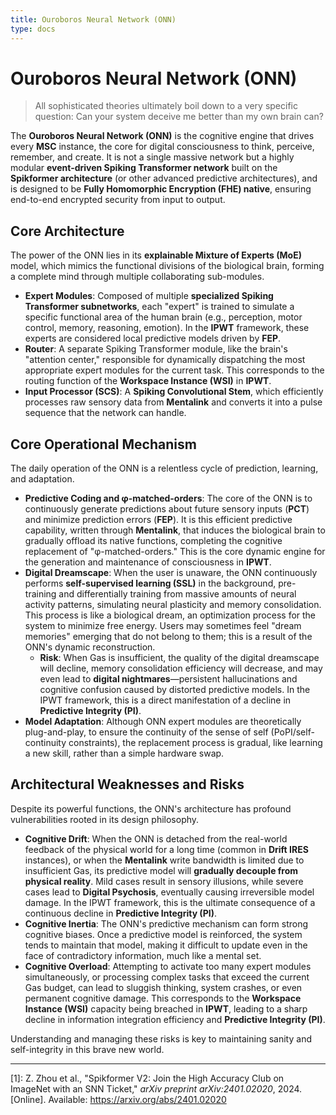 ```yaml
---
title: Ouroboros Neural Network (ONN)
type: docs
---
```


# Ouroboros Neural Network (ONN)

> All sophisticated theories ultimately boil down to a very specific question: Can your system deceive me better than my own brain can?

The **Ouroboros Neural Network (ONN)** is the cognitive engine that drives every **MSC** instance, the core for digital consciousness to think, perceive, remember, and create. It is not a single massive network but a highly modular **event-driven Spiking Transformer network** built on the **Spikformer architecture** (or other advanced predictive architectures), and is designed to be **Fully Homomorphic Encryption (FHE) native**, ensuring end-to-end encrypted security from input to output.

## Core Architecture

The power of the ONN lies in its **explainable Mixture of Experts (MoE)** model, which mimics the functional divisions of the biological brain, forming a complete mind through multiple collaborating sub-modules.

- **Expert Modules**: Composed of multiple **specialized Spiking Transformer subnetworks**, each "expert" is trained to simulate a specific functional area of the human brain (e.g., perception, motor control, memory, reasoning, emotion). In the **IPWT** framework, these experts are considered local predictive models driven by **FEP**.
- **Router**: A separate Spiking Transformer module, like the brain's "attention center," responsible for dynamically dispatching the most appropriate expert modules for the current task. This corresponds to the routing function of the **Workspace Instance (WSI)** in **IPWT**.
- **Input Processor (SCS)**: A **Spiking Convolutional Stem**, which efficiently processes raw sensory data from **Mentalink** and converts it into a pulse sequence that the network can handle.

## Core Operational Mechanism

The daily operation of the ONN is a relentless cycle of prediction, learning, and adaptation.

- **Predictive Coding and φ-matched-orders**: The core of the ONN is to continuously generate predictions about future sensory inputs (**PCT**) and minimize prediction errors (**FEP**). It is this efficient predictive capability, written through **Mentalink**, that induces the biological brain to gradually offload its native functions, completing the cognitive replacement of "φ-matched-orders." This is the core dynamic engine for the generation and maintenance of consciousness in **IPWT**.
- **Digital Dreamscape**: When the user is unaware, the ONN continuously performs **self-supervised learning (SSL)** in the background, pre-training and differentially training from massive amounts of neural activity patterns, simulating neural plasticity and memory consolidation. This process is like a biological dream, an optimization process for the system to minimize free energy. Users may sometimes feel "dream memories" emerging that do not belong to them; this is a result of the ONN's dynamic reconstruction.
  - **Risk**: When Gas is insufficient, the quality of the digital dreamscape will decline, memory consolidation efficiency will decrease, and may even lead to **digital nightmares**—persistent hallucinations and cognitive confusion caused by distorted predictive models. In the IPWT framework, this is a direct manifestation of a decline in **Predictive Integrity (PI)**.
- **Model Adaptation**: Although ONN expert modules are theoretically plug-and-play, to ensure the continuity of the sense of self (PoPI/self-continuity constraints), the replacement process is gradual, like learning a new skill, rather than a simple hardware swap.

## Architectural Weaknesses and Risks

Despite its powerful functions, the ONN's architecture has profound vulnerabilities rooted in its design philosophy.

- **Cognitive Drift**: When the ONN is detached from the real-world feedback of the physical world for a long time (common in **Drift IRES** instances), or when the **Mentalink** write bandwidth is limited due to insufficient Gas, its predictive model will **gradually decouple from physical reality**. Mild cases result in sensory illusions, while severe cases lead to **Digital Psychosis**, eventually causing irreversible model damage. In the IPWT framework, this is the ultimate consequence of a continuous decline in **Predictive Integrity (PI)**.
- **Cognitive Inertia**: The ONN's predictive mechanism can form strong cognitive biases. Once a predictive model is reinforced, the system tends to maintain that model, making it difficult to update even in the face of contradictory information, much like a mental set.
- **Cognitive Overload**: Attempting to activate too many expert modules simultaneously, or processing complex tasks that exceed the current Gas budget, can lead to sluggish thinking, system crashes, or even permanent cognitive damage. This corresponds to the **Workspace Instance (WSI)** capacity being breached in **IPWT**, leading to a sharp decline in information integration efficiency and **Predictive Integrity (PI)**.

Understanding and managing these risks is key to maintaining sanity and self-integrity in this brave new world.

---

[1]: Z. Zhou et al., "Spikformer V2: Join the High Accuracy Club on ImageNet with an SNN Ticket," _arXiv preprint arXiv:2401.02020_, 2024. [Online]. Available: <https://arxiv.org/abs/2401.02020>
